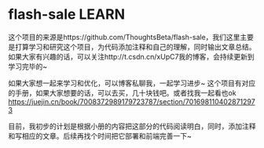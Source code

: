 # flash-sale LEARN
这个项目的来源是https://github.com/ThoughtsBeta/flash-sale，我们这里主要是打算学习和研究这个项目，为代码添加注释和自己的理解，同时输出文章总结。
如果大家有兴趣的话，可以关注http://t.csdn.cn/xUpC7我的博客，会持续更新到学习完毕的~

如果大家想一起来学习和优化，可以博客私聊我，一起学习进步~
这个项目有对应的手册，如果大家想要的话，可以去买，几十块钱吧。或者找我一起看也ok
https://juejin.cn/book/7008372989179723787/section/7016981104028712973

目前，我初步的计划是根据小册的内容把这部分的代码阅读明白，同时，添加注释和写相应的文章。后续再找个时间把它部署和前端完善一下~

